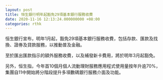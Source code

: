 ```yaml
---
layout: post
title: 恒生銀行明年起豁免29項基本銀行服務收費
date: 2020-11-16 12:13:24.000000000 +08:00
categories: rthk
---
```


恒生銀行宣布，明年1月起，豁免29項基本銀行服務收費，包括存款、匯款及找換、證券及貸款服務，以推動普及金融。

至於匯出匯款指示的額外服務收費，以及補發新卡費用，將於明年3月起豁免。

另外，恒生指，今年首10個月個人流動理財服務應用程式使用量按年升逾70%，集團自11中開始將分階段提升多項數碼銀行服務介面及功能。
